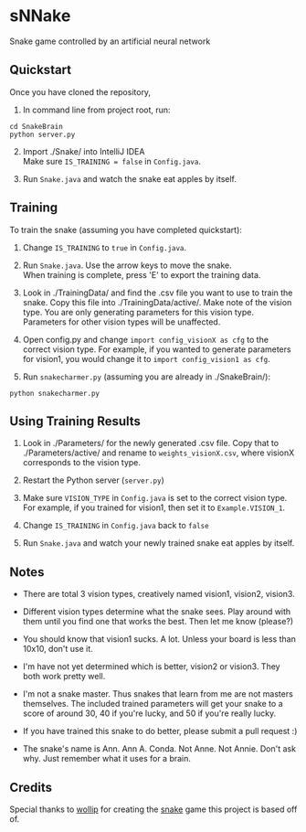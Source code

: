 # sNNake
Snake game controlled by an artificial neural network

## Quickstart

Once you have cloned the repository,

1. In command line from project root, run:  
```
cd SnakeBrain
python server.py
```
  
2. Import ./Snake/ into IntelliJ IDEA  
Make sure `IS_TRAINING = false` in `Config.java`.

3. Run `Snake.java` and watch the snake eat apples by itself.

## Training

To train the snake (assuming you have completed quickstart):

1. Change `IS_TRAINING` to `true` in `Config.java`.

2. Run `Snake.java`. Use the arrow keys to move the snake.  
When training is complete, press 'E' to export the training data.

3. Look in ./TrainingData/ and find the .csv file you want to use to train the snake. Copy this file into ./TrainingData/active/. Make note of the vision type. You are only generating parameters for this vision type. Parameters for other vision types will be unaffected.

4. Open config.py and change `import config_visionX as cfg` to the correct vision type. For example, if you wanted to generate parameters for vision1, you would change it to `import config_vision1 as cfg`.

5. Run `snakecharmer.py` (assuming you are already in ./SnakeBrain/):  
```
python snakecharmer.py
```

## Using Training Results

1. Look in ./Parameters/ for the newly generated .csv file. Copy that to ./Parameters/active/ and rename to `weights_visionX.csv`, where visionX corresponds to the vision type.

2. Restart the Python server (`server.py`)

3. Make sure `VISION_TYPE` in `Config.java` is set to the correct vision type. For example, if you trained for vision1, then set it to `Example.VISION_1`.

4. Change `IS_TRAINING` in `Config.java` back to `false`

5. Run `Snake.java` and watch your newly trained snake eat apples by itself.

## Notes

* There are total 3 vision types, creatively named vision1, vision2, vision3.

* Different vision types determine what the snake sees. Play around with them until you find one that works the best. Then let me know (please?)

* You should know that vision1 sucks. A lot. Unless your board is less than 10x10, don't use it.

* I'm have not yet determined which is better, vision2 or vision3. They both work pretty well.

* I'm not a snake master. Thus snakes that learn from me are not masters themselves. The included trained parameters will get your snake to a score of around 30, 40 if you're lucky, and 50 if you're really lucky.

* If you have trained this snake to do better, please submit a pull request :)

* The snake's name is Ann. Ann A. Conda. Not Anne. Not Annie. Don't ask why. Just remember what it uses for a brain.

## Credits

Special thanks to [wollip](https://github.com/wollip) for creating the [snake](https://github.com/wollip/snake) game this project is based off of.
